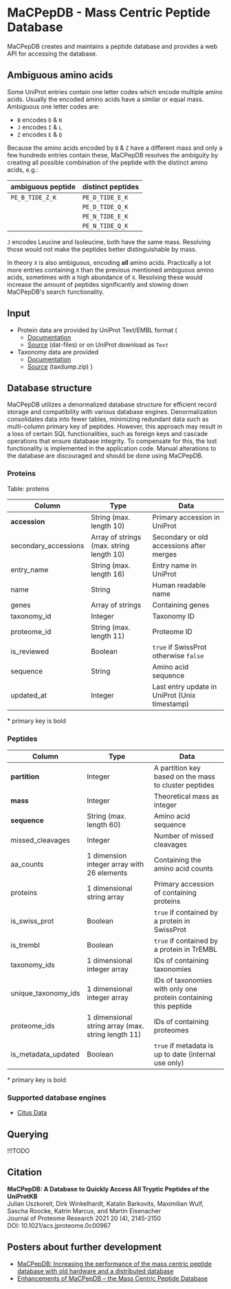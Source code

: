 # MaCPepDB - Mass Centric Peptide Database

MaCPepDB creates and maintains a peptide database and provides a web API for accessing the database.

## Ambiguous amino acids
Some UniProt entries contain one letter codes which encode multiple amino acids. Usually the encoded amino acids
have a similar or equal mass. Ambiguous one letter codes are:

* `B` encodes `D` & `N`
* `J` encodes `I` & `L`
* `Z` encodes `E` & `Q`

Because the amino acids encoded by `B` & `Z` have a different mass and only a few hundreds entries contain these, MaCPepDB resolves the ambiguity by creating all possible combination of the peptide with the distinct amino acids, e.g.:   

| ambiguous peptide | distinct peptides |
| --- | --- |
| `PE_B_TIDE_Z_K` | `PE_D_TIDE_E_K` |
|                 | `PE_D_TIDE_Q_K` |
|                 | `PE_N_TIDE_E_K` |
|                 | `PE_N_TIDE_Q_K` |

`J` encodes Leucine and Isoleucine, both have the same mass. Resolving those would not make the peptides better distinguishable by mass.

In theory `X` is also ambiguous, encoding **all** amino acids. Practically a lot more entries containing `X` than the previous mentioned ambiguous amino acids, sometimes with a high abundance of `X`. Resolving these would increase the amount of peptides significantly and slowing down MaCPepDB's search functionality.

## Input
* Protein data are provided by UniProt Text/EMBL format (
    * [Documentation](https://web.expasy.org/docs/userman.html)
    * [Source](https://ftp.expasy.org/databases/uniprot/) (dat-files) or on UniProt download as `Text`
* Taxonomy data are provided
    * [Documentation](https://ftp.ncbi.nih.gov/pub/taxonomy/taxdump_readme.txt)
    * [Source](https://ftp.ncbi.nih.gov/pub/taxonomy/) (taxdump.zip)
)

## Database structure
MaCPepDB utilizes a denormalized database structure for efficient record storage and compatibility with various database engines. Denormalization consolidates data into fewer tables, minimizing redundant data such as multi-column primary key of peptides. However, this approach may result in a loss of certain SQL functionalities, such as foreign keys and cascade operations that ensure database integrity. To compensate for this, the lost functionality is implemented in the application code. Manual alterations to the database are discouraged and should be done using MaCPepDB.

### Proteins
Table: proteins   

| Column | Type | Data |
| --- | --- | --- |
| **accession** | String (max. length 10) | Primary accession in UniProt |
| secondary_accessions | Array of strings (max. string length 10) | Secondary or old accessions after merges |
| entry_name | String (max. length 16) | Entry name in UniProt |
| name | String | Human readable name |
| genes | Array of strings | Containing genes |
| taxonomy_id | Integer | Taxonomy ID |
| proteome_id | String (max. length 11) |  Proteome ID |
| is_reviewed | Boolean | `true` if SwissProt otherwise `false` |
| sequence | String | Amino acid sequence |
| updated_at | Integer | Last entry update in UniProt (Unix timestamp) |

\* primary key is bold

### Peptides
| Column | Type | Data |
| --- | --- | --- |
| **partition** | Integer | A partition key based on the mass to cluster peptides |
| **mass** | Integer | Theoretical mass as integer |
| **sequence** | String (max. length 60) | Amino acid sequence |
| missed_cleavages | Integer | Number of missed cleavages |
| aa_counts | 1 dimension integer array with 26 elements |  Containing the amino acid counts  |
| proteins | 1 dimensional string array | Primary accession of containing proteins | 
| is_swiss_prot | Boolean | `true` if contained by a protein in SwissProt |
| is_trembl | Boolean | `true` if contained by a protein in TrEMBL |
| taxonomy_ids | 1 dimensional integer array | IDs of containing taxonomies |
| unique_taxonomy_ids | 1 dimensional integer array | IDs of taxonomies with only one protein containing this peptide |
| proteome_ids | 1 dimensional string array (max. string length 11) | IDs of containing proteomes |
| is_metadata_updated | Boolean | `true` if metadata is up to date (internal use only) |

\* primary key is bold

### Supported database engines
* [Citus Data](https://www.citusdata.com/)

## Querying
!!!TODO

## Citation

**MaCPepDB: A Database to Quickly Access All Tryptic Peptides of the UniProtKB**   
Julian Uszkoreit, Dirk Winkelhardt, Katalin Barkovits, Maximilian Wulf, Sascha Roocke, Katrin Marcus, and Martin Eisenacher   
Journal of Proteome Research 2021 20 (4), 2145-2150    
DOI: 10.1021/acs.jproteome.0c00967 


## Posters about further development
* [MaCPepDB: Increasing the performance of the mass centric peptide database with old hardware and a distributed database](https://macpepdb.mpc.rub.de/api/documents/20220314-macpepdb__increasing-performance.pdf)
* [Enhancements of MaCPepDB – the Mass Centric Peptide Database](https://macpepdb.mpc.rub.de/api/documents/20220331-enhancement_of_macpepdb.pdf)